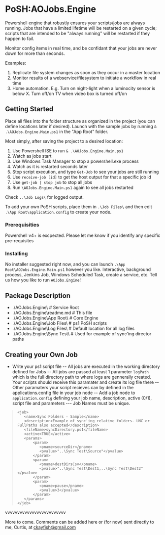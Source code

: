 # PoSH:AOJobs.Engine
Powershell engine that robustly ensures your scripts/jobs are always running. Jobs that have a limited lifetime will
be restarted on a given cycle; scripts that are intended to be "always running" will be restarted if they happen to fail.

Monitor config items in real time, and be confidant that your jobs are never down for more than seconds.

Examples:
1) Replicate file system changes as soon as they occur in a master location
2) Monitor results of a webservice/filesystem to initiate a workflow in real time
3) Home automation. E.g. Turn on night-light when a luminocity sensor is below X. Turn off/on TV when video box is turned off/on
		  
## Getting Started

Place all files into the folder structure as organized in the project (you can define locations later if desired).
Launch with the sample jobs by running `& .\AOJobs.Engine.Main.ps1` in the "App Root" folder.

Most simply, after saving the project to a desired location:
 1) Use Powershell ISE to run `& .\AOJobs.Engine.Main.ps1`
 2) Watch as jobs start
 3) Use Windows Task Manager to stop a powershell.exe process
 4) Watch as it is restarted seconds later
 5) Stop script execution, and type `Get-Job` to see your jobs are still running
 6) Use `receive-job [id]` to get the host output for that a specific job id
 7) Use `get-job | stop job` to stop all jobs
 8) Run `\AOJobs.Engine.Main.ps1` again to see all jobs restarted 

Check `..\Job Logs\` for logged output.

To add your own PoSH scripts, place them in `.\Job Files\` and then edit `.\App Root\application.config` to create your <job> node.

### Prerequisities

Powershell v4+ is excpected. Please let me know if you identify any specific pre-requisites

### Installing

No installer suggested right now, and you can launch `.\App Root\AOJobs.Engine.Main.ps1` however you like. Interactive, background process,
Jenkins Job, Windows Scheduled Task, create a service, etc. Tell us how you like to run `AOJobs.Engine`!

## Package Description

- .\AOJobs.Engine\              # Service Root
- .\AOJobs.Engine\readme.md     # This file
- .\AOJobs.Engine\App Root\     # Core Engine
- .\AOJobs.Engine\Job Files\    # ps1 PoSH scripts 
- .\AOJobs.Engine\Log Files\    # Default location for all log files
- .\AOJobs.Engine\Sync Test\    # Used for example of sync'ing director paths
 
## Creating your Own Job
- Write your ps1 script file
-- All jobs are executed in the working directory defined for Jobs
-- All jobs are passed at least 1 parameter `logPath` which is the full directory path to where logs are gennerally created. Your scripts should receive this paramater and create its log file there
-- Other paramaters your script recieves can by defined in the applications.config file in your job node
-- Add a job node to `application.config` defining your job name, description, active (0/1), script file and parameters
--- Job Names must be unique.


>     <job>
>        <name>Sync Folders - Sample</name>
>        <description>Example of sync'ing relative folders. UNC or FullPaths also accepted</description>
>        <fileName>syncDirectory.ps1</fileName>
>        <active>TRUE</active>
>        <params>
>            <param>
>               <pname>sourceDir</pname>
>               <pvalue>"..\Sync Test\Source"</pvalue>
>            </param>
>            <param>
>               <pname>destDirsCsv</pname>
>               <pvalue>"..\Sync Test\Dest1,..\Sync Test\Dest2"</pvalue>
>            </param>
>            <param>
>               <pname>pause</pname>
>               <pvalue>3</pvalue>
>            </param>
>        </params>
>     </job>

vvvvvvvvvvvvvvvvvvvvvvvvv

More to come. Comments can be added here or (for now) sent directly to me, Curtis, at ckayfish@gmail.com
